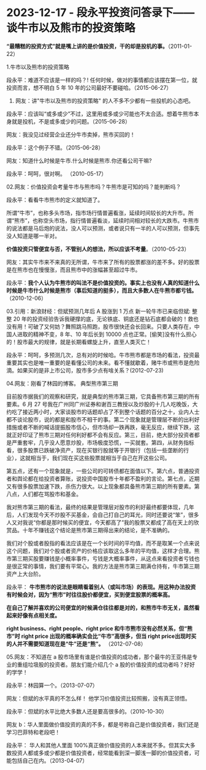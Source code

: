 # 2023-12-17 - 段永平投资问答录下——谈牛市以及熊市的投资策略

**“最糟糕的投资方式”就是嘴上讲的是价值投资，干的却是投机的事。**（2011-01-22）

1.牛市以及熊市的投资策略

段永平：难道不应该是一样的吗？! 任何时候，做对的事情都应该摆在第一位，就投资而言，想不明白 5 年 10 年的公司最好不要碰哈。（2015-06-27）

01. 网友：讲"牛市以及熊市的投资策略" 的人不多不少都有一些投机的心态吧。

段永平：应该叫“或多或少”不过，这里用或多或少可能也不太合适。想着牛熊市本身就是投机，不是或多或少的问题。（2015-06-28）

网友：我没见过经营企业还分牛市卖掉，熊市买回的！

段永平：这个例子不错。（2015-06-28）

网友：知道什么时候是牛市.什么时候是熊市.你还看公司干嘛?

段永平：呵呵，很对啊。 （2010-05-17）

02.网友：价值投资会考量牛市与熊市吗？牛熊市是可知的吗？能判断吗？

段永平：看看牛市熊市的定义就知道了。

所谓“牛市”，也称多头市场，指市场行情普遍看涨，延续时间较长的大升市。所谓“熊市”，也称空头市场，指行情普遍看淡，延续时间相对较长的大跌市。牛熊市的说法都是马后炮的说法，没人可以预测，或者说只有一半的人可以预测，但事先没人知道是哪一半对。

**价值投资只管便宜与否，不管别人的想法，所以应该不考量**。（2010-05-23）

网友：其实牛市来不来真的无所谓，牛市来了所有的股票都涨的差不多。好的股票是在熊市也在慢慢涨，而且熊市中的涨幅甚至超过牛市。

段永平：**我个人认为牛熊市的叫法不是价值投资的。事实上也没有人真的知道什么时候是牛市什么时候是熊市（事后知道的挺多），而且大多数人在牛熊市都亏钱。**（2010-12-06）

03.引用：新浪财经：但斌预测几年后 A 股涨到 1 万点 新一轮牛市已来临但斌: 整整 20 年的投资经验告诉我硬撑的底，无论铁底、铜底还是钻石底都会破的！救也没有用！可破了又何妨？舞照跳马照跑，股市很快还会长回来。只要人类存在，中国人进取的精神不变，8 年、10 年后长到 10000 点也正常。[偷笑]没有什么担心的！股市最大的规律，就是长期看螺旋上升，直至人类灭亡！

段永平：呵呵，多预测几次，总有对的时候哈。牛市熊市都是市场的看法，投资最重要其实也是唯一重要的是看懂公司的未来。看不懂就歇着，赌牛市或熊市是危险滴。如果买的是非上市公司，股市多少点有啥关系？(2012-07-23)

04.网友：刚看了林园的博客。 典型熊市第三期

目前股市据我们的观察和研究，就是典型的熊市第三期，它具备熊市第三期的所有要素。6 月 27 号我在广州同广州证券和谢百三教授以及炒股的十几人吃晚饭，大约吃了接近两小时，大家谈股市的话题却占了不到整个话题的百分之十，业内人士都不谈论股市，说的都是和股市不相干的事。第二个现象就是管理层不断的出利好措施或者不断的喊话提振股市信心，但市场却一跌再跌，毫无反应，继续下跌，这就正好印证了熊市三期对任何利好都不会有反应。第三，目前，绝大部分投资者都是严重套牢，几乎没人愿意炒股，市场极度恐慌，一买就套。第四，从财务指标看，很多股票已跌破净资产，现在买银行股就等于开银行（包括一些垄断的行业），这就相当于，我们现在买这些股票就相当于自己在开这些公司。

第五点，还有一个现象就是，一些公司的可转债都在面值以下。第六点，普通投资者和舆论都在给投资者算账，说投资中国股市十年都不盈利的言论。第七点，近期又有很多股票加速下跌，杀伤力很大。以上现象都具备熊市第三期的所有要素。第八点，人们都在骂股市和基金。

我对熊市第三期的看法，最终的结果是管理层对股市的利好最终都要体现，几年后，人们发现今天不炒股不买基金，会自己打自己的耳光，同时还要说“笨”，很多人又对我说“你都是那时候买的便宜，今天都高了”我的股票又都成了高在天上的欣赏品。十年不赚钱这个结论是熊市第三期得出来的结论，是不准确的。

我们对个股或者股指的看法应该是在一个长时间的平均值，而不是取某一个点来说这个问题，我们对个股或者资产的价格应该取这么多年的平均值，这样才合理。熊市第三期买股要赚钱是小概率事件，亏钱是大概率事件，从这点来看投资者亏钱也是很正常的事情，我们要有平常心。我的方法是熊市第三期满仓持有，牛市第三期资产上大台阶。

段永平： **牛市熊市的说法是眼睛看着别人（或叫市场）的表现。用这种办法投资有时候会对，因为“熊市”时往往股价都便宜，买到便宜股票的概率高。**

**在自己了解并喜欢的公司便宜的时候满仓往往都是对的，和熊市牛市无关，虽然看起来好像有点相关度。**

**right business、right people、right price 和牛市熊市没有必然关系，但“熊市”时 right price 出现的概率确实会比“牛市”高很多，但当 right price出现时买的人并不需要知道现在是“牛”还是“熊”。** （2012-07-08）

05.网友：不知道在 a 股市场里有谁是价值投资的成功者，那个最牛的王亚伟是专业的重组垃圾股的投资者。朋友们能介绍几个 a 股的价值投资的成功者吗？好好的学学！

段永平：林园算一个。（2013-07-07）

网友：但斌的水平真的不怎么样！ 他学习价值投资比较照搬，没有真正领悟。

段永平：但斌的水平比绝大多数人还是要高很多的。（2010-10-30）

网友 b：华人里面做价值投资的真的不多，都是号称自己是价值投资者，我们还是学习巴菲特和老段吧！

段永平： 华人和其他人里面 100%真正做价值投资的人本来就不多。但其实大多数投资人都或多或少都是价值投资者，经常能看到深一脚浅一脚的价值投资者，可能包括自己在内。（2013-04-07）